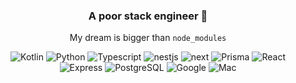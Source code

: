 <div align="center">
  
  ### A poor stack engineer 🥝
  
  My dream is bigger than `node_modules`
  
<img alt="Kotlin" src="https://img.shields.io/badge/Kotlin-B125EA?style=for-the-badge&logo=kotlin&logoColor=white"/>
<img alt="Python" src="https://img.shields.io/badge/Python-FFD43B?style=for-the-badge&logo=python&logoColor=blue"/>
<img alt="Typescript" src="https://img.shields.io/badge/TypeScript-007ACC?style=for-the-badge&logo=typescript&logoColor=white"/>
<img alt="nestjs" src="https://img.shields.io/badge/nestjs-E0234E?style=for-the-badge&logo=nestjs&logoColor=white"/>
<img alt="next" src="https://img.shields.io/badge/next%20js-000000?style=for-the-badge&logo=nextdotjs&logoColor=white"/>
<img alt="Prisma" src="https://img.shields.io/badge/Prisma-3982CE?style=for-the-badge&logo=Prisma&logoColor=white"/>
<img alt="React" src="https://img.shields.io/badge/React-20232A?style=for-the-badge&logo=react&logoColor=61DAFB"/>
<img alt="Express" src="https://img.shields.io/badge/Express%20js-000000?style=for-the-badge&logo=express&logoColor=white"/>
<img alt="PostgreSQL" src="https://img.shields.io/badge/PostgreSQL-316192?style=for-the-badge&logo=postgresql&logoColor=white"/>
<img alt="Google" src="https://img.shields.io/badge/Google_Cloud-4285F4?style=for-the-badge&logo=google-cloud&logoColor=white"/>
<img alt="Mac" src="https://img.shields.io/badge/McDonald's-FBC817?style=for-the-badge&logo=McDonald's&logoColor=white"/>
 
</div>

